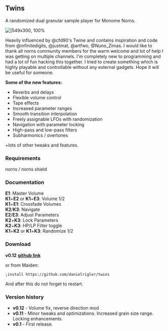## Twins

A randomized dual granular sample player for Monome Norns.

![|549x300, 100%](https://llllllll.co/uploads/default/original/3X/2/e/2e9600ff411f4e903713e535a1e667cd7ac07624.png)


Heavily influenced by @cfd90's Twine and contains inspiration and code from @infinitedigits, @justmat, @artfwo, @Nuno_Zimas. I would like to thank all norns community members for the warm welcome and lot of help I was getting on multiple channels. I'm completely new to programming and had a lot of fun hacking this together. I tried to create something which is highly playable and controllable without any external gadgets. Hope it will be useful for someone.

**Some of the new features:**
* Reverbs and delays 
* Flexible volume control
* Tape effects
* Increased parameter ranges
* Smooth transition interpolation
* Freely assignable LFOs with randomization
* Navigation with parameter locking
* High-pass and low-pass filters
* Subharmonics / overtones

+lots of other tweaks and features. 

### Requirements

norns / norns shield

### Documentation

**E1**: Master Volume  
**K1**+**E2** or **K1**+**E3**: Volume 1/2  
**K1**+**E1**: Crossfade Volumes  
**K2**/**K3**: Navigate  
**E2**/**E3**: Adjust Parameters  
**K2**+**K3**: Lock Parameters  
**K2**+**K3**: HP/LP Filter toggle  
**K1**+**K2** or **K1**+**K3**: Randomize 1/2
### Download

**v0.12** **[github link](https://github.com/danielrigler/twins)**

or from Maiden:
```
;install https://github.com/danielrigler/twins
```
And after this do not forget to restart. 
### Version history
* **v0.12** - Volume fix, reverse direction mod
* **v0.11** - Minor tweaks and optimizations. Increased grain size range. Locking enhancements.
* **v0.1** - First release.

